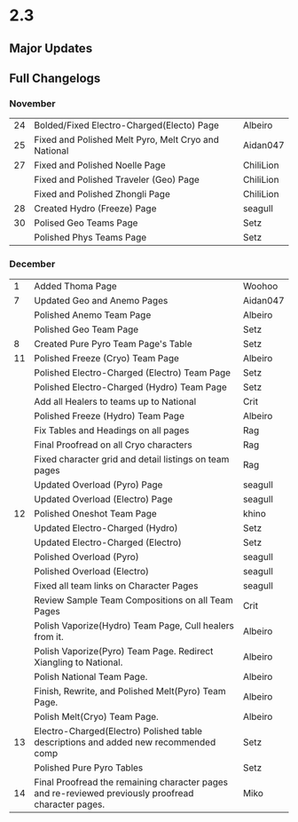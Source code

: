 # 2.3

## Major Updates

## Full Changelogs

### November

|    |                                                      |           |
| -- | ---------------------------------------------------- | --------- |
| 24 | Bolded/Fixed Electro-Charged(Electo) Page            | Albeiro   |
| 25 | Fixed and Polished Melt Pyro, Melt Cryo and National | Aidan047  |
| 27 | Fixed and Polished Noelle Page                       | ChiliLion |
|    | Fixed and Polished Traveler (Geo) Page               | ChiliLion |
|    | Fixed and Polished Zhongli Page                      | ChiliLion |
| 28 | Created Hydro (Freeze) Page                          | seagull   |
| 30 | Polised Geo Teams Page                               | Setz      |
|    | Polished Phys Teams Page                             | Setz      |

### **December**

|    |                                                                                                     |          |
| -- | --------------------------------------------------------------------------------------------------- | -------- |
| 1  | Added Thoma Page                                                                                    | Woohoo   |
| 7  | Updated Geo and Anemo Pages                                                                         | Aidan047 |
|    | Polished Anemo Team Page                                                                            | Albeiro  |
|    | Polished Geo Team Page                                                                              | Setz     |
| 8  | Created Pure Pyro Team Page's Table                                                                 | Setz     |
| 11 | Polished Freeze (Cryo) Team Page                                                                    | Albeiro  |
|    | Polished Electro-Charged (Electro) Team Page                                                        | Setz     |
|    | Polished Electro-Charged (Hydro) Team Page                                                          | Setz     |
|    | Add all Healers to teams up to National                                                             | Crit     |
|    | Polished Freeze (Hydro) Team Page                                                                   | Albeiro  |
|    | Fix Tables and Headings on all pages                                                                | Rag      |
|    | Final Proofread on all Cryo characters                                                              | Rag      |
|    | Fixed character grid and detail listings on team pages                                              | Rag      |
|    | Updated Overload (Pyro) Page                                                                        | seagull  |
|    | Updated Overload (Electro) Page                                                                     | seagull  |
| 12 | Polished Oneshot Team Page                                                                          | khino    |
|    | Updated Electro-Charged (Hydro)                                                                     | Setz     |
|    | Updated Electro-Charged (Electro)                                                                   | Setz     |
|    | Polished Overload (Pyro)                                                                            | seagull  |
|    | Polished Overload (Electro)                                                                         | seagull  |
|    | Fixed all team links on Character Pages                                                             | seagull  |
|    | Review Sample Team Compositions on all Team Pages                                                   | Crit     |
|    | Polish Vaporize(Hydro) Team Page, Cull healers from it.                                             | Albeiro  |
|    | Polish Vaporize(Pyro) Team Page. Redirect Xiangling to National.                                    | Albeiro  |
|    | Polish National Team Page.                                                                          | Albeiro  |
|    | Finish, Rewrite, and Polished Melt(Pyro) Team Page.                                                 | Albeiro  |
|    | Polish Melt(Cryo) Team Page.                                                                        | Albeiro  |
| 13 | Electro-Charged(Electro) Polished table descriptions and added new recommended comp                 | Setz     |
|    | Polished Pure Pyro Tables                                                                           | Setz     |
| 14 | Final Proofread the remaining character pages and re-reviewed previously proofread character pages. | Miko     |
